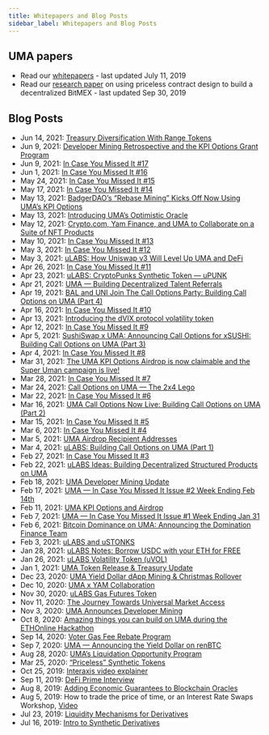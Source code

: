 ```yaml
---
title: Whitepapers and Blog Posts
sidebar_label: Whitepapers and Blog Posts
---
```


## UMA papers

- Read our [whitepapers](https://github.com/UMAprotocol/whitepaper) - last updated July 11, 2019
- Read our [research paper](https://twitter.com/UMAprotocol/status/1179045704918011906) on using priceless contract design to build a decentralized BitMEX - last updated Sep 30, 2019

## Blog Posts

- Jun 14, 2021: [Treasury Diversification With Range Tokens](https://medium.com/uma-project/treasury-diversification-with-range-tokens-145d4b12614e)
- Jun 9, 2021: [Developer Mining Retrospective and the KPI Options Grant Program](https://medium.com/uma-project/developer-mining-retrospective-and-the-kpi-options-grant-program-81f4c9eef7d6)
- Jun 9, 2021: [In Case You Missed It #17](https://medium.com/uma-project/icymi-17-a1655ac0e2e7)
- Jun 1, 2021: [In Case You Missed It #16](https://medium.com/uma-project/icymi-16-757a4ae858b9)
- May 24, 2021: [In Case You Missed It #15](https://medium.com/uma-project/icymi-15-f7772afb7e5d)
- May 17, 2021: [In Case You Missed It #14](https://medium.com/uma-project/icymi-14-552dbbee6566)
- May 13, 2021: [BadgerDAO’s “Rebase Mining” Kicks Off Now Using UMA’s KPI Options](https://medium.com/uma-project/badgerdaos-rebase-mining-kicks-off-now-using-uma-s-kpi-options-cd75f71dc1fa)
- May 13, 2021: [Introducing UMA’s Optimistic Oracle](https://medium.com/uma-project/introducing-umas-optimistic-oracle-d92ce5d1a4bc)
- May 12, 2021: [Crypto.com, Yam Finance, and UMA to Collaborate on a Suite of NFT Products](https://medium.com/uma-project/crypto-com-yam-finance-and-uma-to-collaborate-on-a-suite-of-nft-products-b58a77526a81)
- May 10, 2021: [In Case You Missed It #13](https://medium.com/uma-project/icymi-13-282216414174)
- May 3, 2021: [In Case You Missed It #12](https://medium.com/uma-project/icymi-12-6f3ff0a3deae)
- May 3, 2021: [uLABS: How Uniswap v3 Will Level Up UMA and DeFi](https://medium.com/uma-project/ulabs-how-uniswap-v3-will-level-up-uma-and-defi-f8683316460f)
- Apr 26, 2021: [In Case You Missed It #11](https://medium.com/uma-project/icymi-11-9af3b2b2f7ee)
- Apr 23, 2021: [uLABS: CryptoPunks Synthetic Token — uPUNK](https://medium.com/uma-project/ulabs-cryptopunks-synthetic-token-upunk-25d9d97600c3)
- Apr 21, 2021: [UMA — Building Decentralized Talent Referrals](https://medium.com/uma-project/talent-referral-options-program-170bc347542a)
- Apr 19, 2021: [BAL and UNI Join The Call Options Party: Building Call Options on UMA (Part 4)](https://medium.com/uma-project/bal-and-uni-join-the-call-options-party-eed7965df9d1)
- Apr 16, 2021: [In Case You Missed It #10](https://medium.com/uma-project/icymi-10-d1c6bcd84b0)
- Apr 13, 2021: [Introducing the dVIX protocol volatility token](https://medium.com/uma-project/introducing-the-dvix-protocol-volatility-tokens-90c164ffc4a5)
- Apr 12, 2021: [In Case You Missed It #9](https://medium.com/uma-project/icymi-9-96550a8c9fdf)
- Apr 5, 2021: [SushiSwap x UMA: Announcing Call Options for xSUSHI: Building Call Options on UMA (Part 3)](https://medium.com/uma-project/sushiswap-x-uma-announcing-call-options-for-xsushi-4770b89f68dd)
- Apr 4, 2021: [In Case You Missed It #8](https://medium.com/uma-project/icymi-8-38f2d3560239)
- Mar 31, 2021: [The UMA KPI Options Airdrop is now claimable and the Super Uman campaign is live!](https://medium.com/uma-project/the-uma-kpi-options-airdrop-is-now-claimable-and-the-super-uman-campaign-is-live-7e9baa5c1669)
- Mar 28, 2021: [In Case You Missed It #7](https://medium.com/uma-project/icymi-7-f2a0da92cd4f)
- Mar 24, 2021: [Call Options on UMA — The 2x4 Lego](https://medium.com/uma-project/call-options-on-uma-the-2x4-lego-3b63e0d489f3)
- Mar 22, 2021: [In Case You Missed It #6](https://medium.com/uma-project/in-case-you-missed-it-6-42c0385e396)
- Mar 16, 2021: [UMA Call Options Now Live: Building Call Options on UMA (Part 2)](https://medium.com/uma-project/uma-call-options-now-live-da8dcf080319)
- Mar 15, 2021: [In Case You Missed It #5](https://medium.com/uma-project/in-case-you-missed-it-5-6fa2222d9d06)
- Mar 6, 2021: [In Case You Missed It #4](https://medium.com/uma-project/icymi-4-daff230fb544)
- Mar 5, 2021: [UMA Airdrop Recipient Addresses](https://medium.com/uma-project/uma-airdrop-recipient-addresses-a9ba41dfadc2)
- Mar 4, 2021: [uLABS: Building Call Options on UMA (Part 1)](https://medium.com/uma-project/ulabs-building-call-options-on-uma-part-1-efd3188714c5)
- Feb 27, 2021: [In Case You Missed It #3](https://medium.com/uma-project/in-case-you-missed-it-3-42a530ac131f)
- Feb 22, 2021: [uLABS Ideas: Building Decentralized Structured Products on UMA](https://medium.com/uma-project/ulabs-ideas-building-decentralized-structured-products-on-uma-973074098021)
- Feb 18, 2021: [UMA Developer Mining Update](https://medium.com/uma-project/uma-developer-mining-update-3c635d502fe1)
- Feb 17, 2021: [UMA — In Case You Missed It Issue #2 Week Ending Feb 14th](https://medium.com/uma-project/uma-in-case-you-missed-it-issue-2-week-ending-feb-14th-2ba1ca965030)
- Feb 11, 2021: [UMA KPI Options and Airdrop](https://medium.com/uma-project/uma-kpi-options-and-airdrop-bae86be16ce4)
- Feb 7, 2021: [UMA — In Case You Missed It Issue #1 Week Ending Jan 31](https://medium.com/uma-project/in-case-you-missed-it-c04d62187063)
- Feb 6, 2021: [Bitcoin Dominance on UMA: Announcing the Domination Finance Team](https://medium.com/uma-project/bitcoin-dominance-on-uma-announcing-the-domination-finance-team-e2d8501a1f82)
- Feb 3, 2021: [uLABS and uSTONKS](https://medium.com/uma-project/ulabs-and-ustonks-7a6ba1ed8eb3)
- Jan 28, 2021: [uLABS Notes: Borrow USDC with your ETH for FREE](https://medium.com/uma-project/ulabs-notes-borrow-usdc-with-your-eth-for-free-ab687991728f)
- Jan 26, 2021: [uLABS Volatility Token (uVOL)](https://medium.com/uma-project/ulabs-volatility-token-uvol-58fe5173dc22)
- Jan 1, 2021: [UMA Token Release & Treasury Update](https://medium.com/uma-project/uma-token-release-treasury-update-b33867f534c9)
- Dec 23, 2020: [UMA Yield Dollar dApp Mining & Christmas Rollover](https://medium.com/uma-project/uma-yield-dollar-dapp-mining-christmas-rollover-e2c07396e7f)
- Dec 10, 2020: [UMA x YAM Collaboration](https://medium.com/uma-project/uma-x-yam-collaboration-d43b00cbaa41)
- Nov 30, 2020: [uLABS Gas Futures Token](https://medium.com/uma-project/ulabs-gas-futures-token-9f51682778dd)
- Nov 11, 2020: [The Journey Towards Universal Market Access](https://medium.com/uma-project/the-journey-towards-universal-market-access-94e627aff775)
- Nov 3, 2020: [UMA Announces Developer Mining](https://medium.com/uma-project/uma-announces-developer-mining-6f6fe15d5604)
- Oct 8, 2020: [Amazing things you can build on UMA during the ETHOnline Hackathon](https://medium.com/uma-project/amazing-things-you-can-build-on-uma-during-the-ethonline-hackathon-46688d1d23e6)
- Sep 14, 2020: [Voter Gas Fee Rebate Program](https://medium.com/uma-project/voter-gas-fee-rebate-program-f9cce3391cb5)
- Sep 7, 2020: [UMA — Announcing the Yield Dollar on renBTC](https://medium.com/uma-project/uma-announcing-the-yield-dollar-on-renbtc-440a1ed0c5d5)
- Aug 28, 2020: [UMA’s Liquidation Opportunity Program](https://medium.com/uma-project/umas-liquidation-opportunity-program-c1cad00d0396)
- Mar 25, 2020: [“Priceless” Synthetic Tokens](https://medium.com/uma-project/priceless-synthetic-tokens-f28e6452c18b)
- Oct 25, 2019: [Interaxis video explainer](https://www.youtube.com/watch?v=eiQckeh4szU)
- Sep 11, 2019: [DeFi Prime Interview](https://defiprime.com/uma)
- Aug 8, 2019: [Adding Economic Guarantees to Blockchain Oracles](https://medium.com/uma-project/umas-data-verification-mechanism-3c5342759eb8)
- Aug 5, 2019: How to trade the price of time, or an Interest Rate Swaps Workshop, [Video](https://youtu.be/TRITa2JJIyU)
- Jul 23, 2019: [Liquidity Mechanisms for Derivatives](https://medium.com/uma-project/liquidity-mechanisms-for-derivatives-5568cc688b57)
- Jul 16, 2019: [Intro to Synthetic Derivatives](https://medium.com/uma-project/intro-to-blockchain-based-synthetic-derivatives-d3a61f3e6e79)
